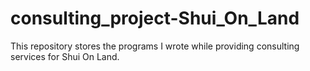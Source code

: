 # consulting_project-Shui_On_Land
This repository stores the programs I wrote while providing consulting services for Shui On Land.
